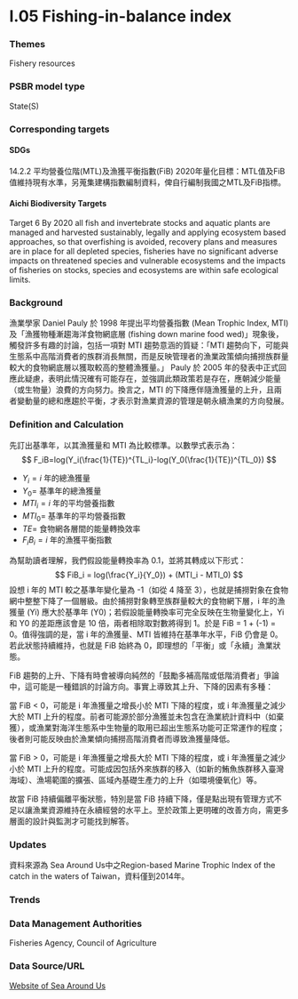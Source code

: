 # I.05 Fishing-in-balance index

<script type="text/javascript" src="http://cdn.mathjax.org/mathjax/latest/MathJax.js?config=TeX-AMS-MML_HTMLorMML"></script>

### Themes
Fishery resources
### PSBR model type
State(S)
### Corresponding targets
#### SDGs
14.2.2 平均營養位階(MTL)及漁獲平衡指數(FiB) 2020年量化目標：MTL值及FiB值維持現有水準，另蒐集建構指數編制資料，俾自行編制我國之MTL及FiB指標。
#### Aichi Biodiversity Targets
Target 6 By 2020 all fish and invertebrate stocks and aquatic plants are managed and harvested sustainably, legally and applying ecosystem based approaches, so that overfishing is avoided, recovery plans and measures are in place for all depleted species, fisheries have no significant adverse impacts on threatened species and vulnerable ecosystems and the impacts of fisheries on stocks, species and ecosystems are within safe ecological limits.
### Background
漁業學家 Daniel Pauly 於 1998 年提出平均營養指數 (Mean Trophic Index, MTI) 及「漁獲物種漸趨海洋食物網底層 (fishing down marine food wed)」現象後，觸發許多有趣的討論，包括一項對 MTI 趨勢意涵的質疑：「MTI 趨勢向下，可能與生態系中高階消費者的族群消長無關，而是反映管理者的漁業政策傾向捕撈族群量較大的食物網底層以獲取較高的整體漁獲量。」 Pauly 於 2005 年的發表中正式回應此疑慮，表明此情況確有可能存在，並強調此類政策若是存在，應朝減少能量（或生物量）浪費的方向努力。換言之，MTI 的下降應伴隨漁獲量的上升，且兩者變動量的總和應趨於平衡，才表示對漁業資源的管理是朝永續漁業的方向發展。
### Definition and Calculation
先訂出基準年，以其漁獲量和 MTI 為比較標準。以數學式表示為： $$ F_iB=log(Y_i(\frac{1}{TE})^{TL_i}-log(Y_0(\frac{1}{TE})^{TL_0}) $$
* $Y_i= i$ 年的總漁獲量
* $Y_0=$ 基準年的總漁獲量
* $MTI_i= i$ 年的平均營養指數
* $MTI_0=$ 基準年的平均營養指數
* $TE=$ 食物網各層間的能量轉換效率
* $F_iB_i=i$ 年的漁獲平衡指數

為幫助讀者理解，我們假設能量轉換率為 0.1，並將其轉成以下形式： $$ FiB_i = log(\frac{Y_i}{Y_0}) + (MTI_i - MTI_0) $$ 設想 i 年的 MTI 較之基準年變化量為 -1（如從 4 降至 3），也就是捕撈對象在食物網中整整下降了一個層級。由於捕撈對象轉至族群量較大的食物網下層，i 年的漁獲量 (Yi) 應大於基準年 (Y0)；若假設能量轉換率可完全反映在生物量變化上，Yi 和 Y0 的差距應該會是 10 倍，兩者相除取對數將得到 1。於是 FiB = 1 + (-1) = 0。值得強調的是，當 i 年的漁獲量、MTI 皆維持在基準年水平，FiB 仍會是 0。若此狀態持續維持，也就是 FiB 始終為 0，即理想的「平衡」或「永續」漁業狀態。

FiB 趨勢的上升、下降有時會被導向純然的「鼓勵多補高階或低階消費者」爭論中，這可能是一種錯誤的討論方向。事實上導致其上升、下降的因素有多種：

當 FiB < 0，可能是 i 年漁獲量之增長小於 MTI 下降的程度，或 i 年漁獲量之減少大於 MTI 上升的程度。前者可能源於部分漁獲並未包含在漁業統計資料中（如棄獲），或漁業對海洋生態系中生物量的取用已超出生態系功能可正常運作的程度；後者則可能反映由於漁業傾向捕撈高階消費者而導致漁獲量降低。

當 FiB > 0，可能是 i 年漁獲量之增長大於 MTI 下降的程度，或 i 年漁獲量之減少小於 MTI 上升的程度。可能成因包括外來族群的移入（如新的鮪魚族群移入臺灣海域）、漁場範圍的擴張、區域內基礎生產力的上升（如環境優氧化）等。

故當 FiB 持續偏離平衡狀態，特別是當 FiB 持續下降，僅是點出現有管理方式不足以讓漁業資源維持在永續經營的水平上。至於政策上更明確的改善方向，需更多層面的設計與監測才可能找到解答。
### Updates
資料來源為 Sea Around Us中之Region-based Marine Trophic Index of the catch in the waters of Taiwan，資料僅到2014年。
### Trends
### Data Management Authorities
Fisheries Agency, Council of Agriculture
### Data Source/URL
[Website of Sea Around Us](http://www.seaaroundus.org/)